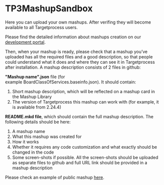 TP3MashupSandbox
================

Here you can upload your own mashups. After verifing they will become available to all Targetprocess users.

Please find the detailed information about mashups creation on our [development portal](http://dev.targetprocess.com/mashups/index).

Then, when your mashup is ready, please check that a mashup you’ve uploaded has all the required files and a good description, so that people could understand what it does and where they can see it in Targetprocess after installation. A mashup description consists of 2 files in github:

__"Mashup name".json__ file (for example BoardClassOfServices.baseinfo.json). It should contain:

1. Short mashup description, which will be reflected on a mashup card in the Mashup Library
2. The version of Targetprocess this mashup can work with (for example, it is available from 2.24.4)

__README.mkd file__, which should contain the full mashup description. The following details should be here:
    
1. A mashup name
2. What this mashup was created for
3. How it works
4. Whether it requires any code customization and what exactly should be changed in the code
5. Some screen-shots if possible. All the screen-shots should be uploaded as separate files to github and full URL link should be provided in a mashup description

Please check an example of public mashup [here](https://github.com/TargetProcess/TP3MashupSandbox/tree/master/Board%20Classes%20Of%20Services). 
